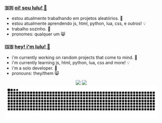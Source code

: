 ### 🇧🇷 [oi! sou lulu! 🫧](https://luuccss.github.io/) 

-  estou atualmente trabalhando em projetos aleatórios. 💭
-  estou atualmente aprendendo js, html, python, lua, css, e outros! 💡
-  trabalho sozinho. 📎
-  pronomes: qualquer um 😸


### 🇬🇧 [hey! i'm lulu! 🫧](https://luuccss.github.io/)

-  i'm currently working on random projects that come to mind. 💭
-  i'm currently learning js, html, python, lua, css and more! 💡
-  i'm a solo developer. 📎
-  pronouns: they/them 😸

<p align="center">
  <img src="https://github-readme-stats.vercel.app/api?username=luluwaffless&theme=dark&show_icons=true&hide=stars&layout=compact">
  <img src="https://github-readme-stats.vercel.app/api/top-langs?username=luluwaffless&theme=dark&layout=compact&exclude_repo=omori-media-files">
  <picture>
    <source media="(prefers-color-scheme: dark)" srcset="https://raw.githubusercontent.com/luluwaffless/luluwaffless/output/github-contribution-grid-snake-dark.svg" />
    <source media="(prefers-color-scheme: light)" srcset="https://raw.githubusercontent.com/luluwaffless/luluwaffless/output/github-contribution-grid-snake.svg" />
    <img alt="github-snake" src="https://raw.githubusercontent.com/luluwaffless/luluwaffless/output/github-contribution-grid-snake.svg" />
  </picture>
</p>

